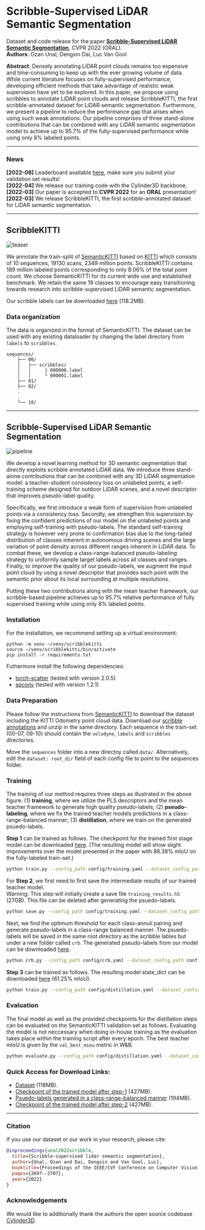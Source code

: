 # Scribble-Supervised LiDAR Semantic Segmentation
Dataset and code release for the paper [**Scribble-Supervised LiDAR Semantic Segmentation**](https://arxiv.org/abs/2203.08537), CVPR 2022 (ORAL). <br>
**Authors**: Ozan Unal, Dengxin Dai, Luc Van Gool <br>

**Abstract**: Densely annotating LiDAR point clouds remains too expensive and time-consuming to keep up with the ever growing volume of data. While current literature focuses on fully-supervised performance, developing efficient methods that take advantage of realistic weak supervision have yet to be explored. In this paper, we propose using scribbles to annotate LiDAR point clouds and release ScribbleKITTI, the first scribble-annotated dataset for LiDAR semantic segmentation. Furthermore, we present a pipeline to reduce the performance gap that arises when using such weak annotations. Our pipeline comprises of three stand-alone contributions that can be combined with any LiDAR semantic segmentation model to achieve up to 95.7% of the fully-supervised performance while using only 8% labeled points.


---

### News
**\[2022-08\]** Leaderboard available [here](https://paperswithcode.com/sota/3d-semantic-segmentation-on-scribblekitti), make sure you submit your validation set results! <br>
**\[2022-04\]** We release our training code with the Cylinder3D backbone. <br>
**\[2022-03\]** Our paper is accepted to **CVPR 2022** for an **ORAL** presentation! <br>
**\[2022-03\]** We release ScribbleKITTI, the first scribble-annotated dataset for LiDAR semantic segmentation. <br>

---

## ScribbleKITTI

![teaser](doc/scribblekitti.gif)

We annotate the train-split of [SemanticKITTI](http://semantic-kitti.org/) based on [KITTI](http://www.cvlibs.net/datasets/kitti/eval_odometry.php) which consists of 10 sequences, 19130 scans, 2349 million points. ScribbleKITTI contains 189 million labeled points corresponding to only 8.06% of the total point count. We choose SemanticKITTI for its current wide use and established benchmark. We retain the same 19 classes to encourage easy transitioning towards research into scribble-supervised LiDAR semantic segmentation.

Our scribble labels can be downloaded [here](https://data.vision.ee.ethz.ch/ouenal/scribblekitti/scribblekitti.zip) (118.2MB).

### Data organization

The data is organized in the format of SemanticKITTI. The dataset can be used with any existing dataloader by changing the label directory from `labels` to `scribbles`.

```
sequences/
    ├── 00/
    │   ├── scribbles/
    │   │     ├ 000000.label
    │   │     └ 000001.label
    ├── 01/
    ├── 02/
    .
    .
    └── 10/
```

---

## Scribble-Supervised LiDAR Semantic Segmentation

![pipeline](doc/pipeline.png)

We develop a novel learning method for 3D semantic segmentation that directly exploits scribble annotated LiDAR data. We introduce three stand-alone contributions that can be combined with any 3D LiDAR segmentation model: a teacher-student consistency loss on unlabeled points, a self-training scheme designed for outdoor LiDAR scenes, and a novel descriptor that improves pseudo-label quality.

Specifically, we first introduce a weak form of supervision from unlabeled points via a consistency loss. Secondly, we strengthen this supervision by fixing the confident predictions of our model on the unlabeled points and employing self-training with pseudo-labels. The standard self-training strategy is however very prone to confirmation bias due to the long-tailed distribution of classes inherent in autonomous driving scenes and the large variation of point density across different ranges inherent in LiDAR data. To combat these, we develop a class-range-balanced pseudo-labeling strategy to uniformly sample target labels across all classes and ranges. Finally, to improve the quality of our pseudo-labels, we augment the input point cloud by using a novel descriptor that provides each point with the semantic prior about its local surrounding at multiple resolutions. 

Putting these two contributions along with the mean teacher framework, our scribble-based pipeline achieves up to 95.7% relative performance of fully supervised training while using only 8% labeled points.

### Installation
For the installation, we recommend setting up a virtual environment:
```shell
python -m venv ~/venv/scribblekitti
source ~/venv/scribblekitti/bin/activate
pip install -r requirements.txt
```
Futhermore install the following dependencies:
- [torch-scatter](https://github.com/rusty1s/pytorch_scatter) (tested with version 2.0.5)
- [spconv](https://github.com/traveller59/spconv) (tested with version 1.2.1)

### Data Preparation
Please follow the instructions from [SemanticKITTI](http://www.semantic-kitti.org) to download the dataset including the KITTI Odometry point cloud data. Download our [scribble annotations](https://data.vision.ee.ethz.ch/ouenal/scribblekitti/scribblekitti.zip) and unzip in the same directory. Each sequence in the train-set (00-07, 09-10) should contain the `velodyne`, `labels` and `scribbles` directories.

Move the `sequences` folder into a new directoy called `data/`. Alternatively, edit the `dataset: root_dir` field of each config file to point to the sequences folder.

### Training
The training of our method requires three steps as illustrated in the above figure: (1) **training**, where we utilize the PLS descriptors and the mean teacher framework to generate high quality pseudo-labels; (2) **pseudo-labeling**, where we fix the trained teacher models predictions in a class-range-balanced manner; (3) **distillation**, where we train on the generated psuedo-labels.

**Step 1** can be trained as follows. The checkpoint for the trained first stage model can be downloaded [here](https://data.vision.ee.ethz.ch/ouenal/scribblekitti/training.ckpt). (The resulting model will show slight improvements over the model presented in the paper with 86.38% mIoU on the fully-labeled train-set.)
```bash
python train.py --config_path config/training.yaml --dataset_config_path config/semantickitti.yaml
```

For **Step 2**, we first need to first save the intermediate results of our trained teacher model. <br>
Warning: This step will initially create a save file `training_results.h5` (27GB). This file can be deleted after generating the psuedo-labels.
```bash
python save.py --config_path config/training.yaml --dataset_config_path config/semantickitti.yaml --checkpoint_path STEP1/CKPT/PATH --save_dir SAVE/DIR
```
Next, we find the optimum threshold for each class-annuli pairing and generate pseudo-labels in a class-range balanced manner. The psuedo-labels will be saved in the same root directory as the scribble lables but under a new folder called `crb`. The generated pseudo-labels from our model can be downloaded [here](https://data.vision.ee.ethz.ch/ouenal/scribblekitti/crb.zip).
```bash
python crb.py --config_path config/crb.yaml --dataset_config_path config/semantickitti.yaml --save_dir SAVE/DIR
```

**Step 3** can be trained as follows. The resulting model state_dict can be downloaded [here](https://data.vision.ee.ethz.ch/ouenal/scribblekitti/distillation_original.ckpt) (61.25% mIoU).
```bash
python train.py --config_path config/distillation.yaml --dataset_config_path config/semantickitti.yaml
```

### Evaluation
The final model as well as the provided checkpoints for the distillation steps can be evaluated on the SemanticKITTI validation set as follows. Evaluating the model is not neccessary when doing in-house training as the evaluation takes place within the training script after every epoch. The best teacher mIoU is given by the `val_best_miou` metric in W&B.

```bash
python evaluate.py --config_path config/distillation.yaml --dataset_config_path config/semantickitti.yaml --ckpt_path STEP2/CKPT/PATH
```

### Quick Access for Download Links:
- [Dataset](https://data.vision.ee.ethz.ch/ouenal/scribblekitti/scribblekitti.zip) (118MB).
- [Checkpoint of the trained model after step-1](https://data.vision.ee.ethz.ch/ouenal/scribblekitti/training.ckpt) (427MB).
- [Psuedo-labels generated in a class-range-balanced manner](https://data.vision.ee.ethz.ch/ouenal/scribblekitti/crb.zip) (194MB).
- [Checkpoint of the trained model after step-2](https://data.vision.ee.ethz.ch/ouenal/scribblekitti/distillation_original.ckpt) (427MB).
---

### Citation

If you use our dataset or our work in your research, please cite:

```bibtex
@inproceedings{unal2022scribble,
  title={Scribble-supervised lidar semantic segmentation},
  author={Unal, Ozan and Dai, Dengxin and Van Gool, Luc},
  booktitle={Proceedings of the IEEE/CVF Conference on Computer Vision and Pattern Recognition},
  pages={2697--2707},
  year={2022}
}
```

### Acknowledgements
We would like to additionally thank the authors the open source codebase [Cylinder3D](https://github.com/xinge008/Cylinder3D).
